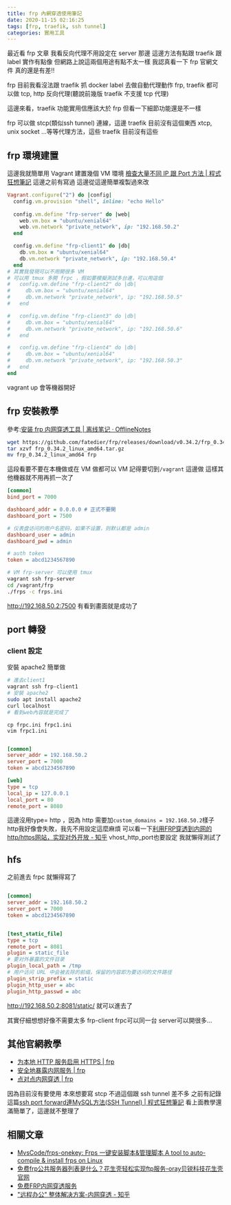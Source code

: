 ```yaml
---
title: frp 內網穿透使用筆記
date: 2020-11-15 02:16:25
tags: [frp, traefik, ssh tunnel]
categories: 實用工具
---
```


最近看 frp 文章
我看反向代理不用設定在 server 那邊
這邊方法有點跟 traefik 跟 label 實作有點像
但網路上說這兩個用途有點不太一樣
我認真看一下 frp 官網文件
真的還是有差!!

<!--more-->

frp 目前我看沒法跟 traefik 抓 docker label 去做自動代理動作
frp, traefik 都可以做 tcp, http 反向代理(聽說前幾版 traefik 不支援 tcp 代理)

這邊來看，traefik 功能實用信應該大於 frp
但看一下細節功能還是不一樣

frp 可以做 stcp(類似ssh tunnel) 連線，這邊 traefik 目前沒有這個東西
xtcp, unix socket ...等等代理方法，這些 traefik 目前沒有這些

## frp 環境建置

這邊我就簡單用 Vagrant 建置幾個 VM 環境
[檢查大量不同 IP 跟 Port 方法 | 程式狂想筆記](https://malagege.github.io/blog/2020/03/07/%E6%AA%A2%E6%9F%A5%E5%A4%A7%E9%87%8F%E4%B8%8D%E5%90%8C-IP-%E8%B7%9F-Port-%E6%96%B9%E6%B3%95/)
這邊之前有寫過
這邊從這邊簡單複製過來改

```ruby
Vagrant.configure("2") do |config|
  config.vm.provision "shell", inline: "echo Hello"
  
  config.vm.define "frp-server" do |web|
    web.vm.box = "ubuntu/xenial64"
    web.vm.network "private_network", ip: "192.168.50.2"
  end

  config.vm.define "frp-client1" do |db|
    db.vm.box = "ubuntu/xenial64"
    db.vm.network "private_network", ip: "192.168.50.4"
  end
# 其實我發現可以不用開很多 VM
# 可以用 tmux 多開 frpc ，假如要模擬測試多台連，可以用這個
#   config.vm.define "frp-client2" do |db|
#     db.vm.box = "ubuntu/xenial64"
#     db.vm.network "private_network", ip: "192.168.50.5"
#   end

#   config.vm.define "frp-client3" do |db|
#     db.vm.box = "ubuntu/xenial64"
#     db.vm.network "private_network", ip: "192.168.50.6"
#   end

#   config.vm.define "frp-client4" do |db|
#     db.vm.box = "ubuntu/xenial64"
#     db.vm.network "private_network", ip: "192.168.50.3"
#   end
end

```

vagrant up 會等機器開好


## frp 安裝教學

參考:[安装 frp 内网穿透工具 | 离线笔记 · OfflineNotes](https://canwdev.github.io/manual/setup-frp.html)

```sh
wget https://github.com/fatedier/frp/releases/download/v0.34.2/frp_0.34.2_linux_amd64.tar.gz
tar xzvf frp_0.34.2_linux_amd64.tar.gz
mv frp_0.34.2_linux_amd64 frp
```

這段看要不要在本機做或在 VM 做都可以
VM 記得要切到`/vagrant` 這邊做
這樣其他機器就不用再抓一次了


```ini
[common]
bind_port = 7000

dashboard_addr = 0.0.0.0 # 正式不要開
dashboard_port = 7500

# 仪表盘访问的用户名密码，如果不设置，则默认都是 admin
dashboard_user = admin
dashboard_pwd = admin

# auth token
token = abcd1234567890
```

```bash
# VM frp-server 可以使用 tmux 
vagrant ssh frp-server
cd /vagrant/frp
./frps -c frps.ini
```


http://192.168.50.2:7500 有看到畫面就是成功了


## port 轉發

### client 設定

安裝 apache2 簡單做

```sh
# 進去client1 
vagrant ssh frp-client1
# 安裝 apache2
sudo apt install apache2
curl localhost
# 看到web內容就是完成了
```

```
cp frpc.ini frpc1.ini
vim frpc1.ini
```

```ini

[common]
server_addr = 192.168.50.2
server_port = 7000
token = abcd1234567890

[web]
type = tcp
local_ip = 127.0.0.1
local_port = 80
remote_port = 8080
```

這邊沒用type= http ，因為 http 需要加`custom_domains = 192.168.50.2`樣子
http我好像會失敗，我先不用設定這麼麻煩
可以看一下[利用FRP穿透到内网的http/https网站，实现对外开放 - 知乎](https://zhuanlan.zhihu.com/p/150650291)
vhost_http_port也要設定
我就懶得測試了

## hfs

之前進去 frpc 就懶得寫了

```ini

[common]
server_addr = 192.168.50.2
server_port = 7000
token = abcd1234567890


[test_static_file]
type = tcp
remote_port = 8081
plugin = static_file
# 要对外暴露的文件目录
plugin_local_path = /tmp
# 用户访问 URL 中会被去除的前缀，保留的内容即为要访问的文件路径
plugin_strip_prefix = static
plugin_http_user = abc
plugin_http_passwd = abc
```

http://192.168.50.2:8081/static/
就可以進去了


其實仔細想想好像不需要太多 frp-client
frpc可以同一台 server可以開很多...

## 其他官網教學

- [为本地 HTTP 服务启用 HTTPS | frp](https://gofrp.org/docs/examples/https2http/)
- [安全地暴露内网服务 | frp](https://gofrp.org/docs/examples/stcp/)
- [点对点内网穿透 | frp](https://gofrp.org/docs/examples/xtcp/)

因為目前沒有要使用
本來想要寫 stcp
不過這個跟 ssh tunnel 差不多
之前有記錄這篇[ssh port forward連MySQL方法(SSH Tunnel) | 程式狂想筆記](https://malagege.github.io/blog/2018/12/13/ssh-port-forward%E9%80%A3MySQL%E6%96%B9%E6%B3%95/)
看上面教學還滿簡單了，這邊就不整理了

## 相關文章
- [MvsCode/frps-onekey: Frps 一键安装脚本&管理脚本 A tool to auto-compile & install frps on Linux](https://github.com/MvsCode/frps-onekey)
- [免费frp公共服务器列表是什么？花生壳轻松实现ftp服务-oray贝锐科技花生壳官网](https://hsk.oray.com/news/8583.html)
- [免费FRP内网穿透服务](https://freenat.ml/)
- ["远程办公" 整体解决方案-内网穿透 - 知乎](https://zhuanlan.zhihu.com/p/150740136)
